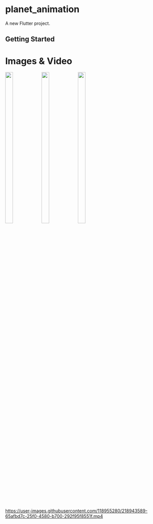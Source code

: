 # planet_animation

A new Flutter project.

## Getting Started

# Images & Video
<p float="center">

<img src="https://user-images.githubusercontent.com/118955280/218943415-82490e3a-2651-494c-a2f6-b0e2a8343f58.png" width=22% height=35%>
<img src="https://user-images.githubusercontent.com/118955280/218943421-524add75-40ab-4550-96e3-e4c038dbdd3d.png" width=22% height=35%>
<img src="https://user-images.githubusercontent.com/118955280/218943426-6802b638-7c1a-4417-b77c-f14ccdea6476.png" width=22% height=35%>


https://user-images.githubusercontent.com/118955280/218943589-65afbd7c-25f0-4580-b700-292f95f8551f.mp4



</p>
